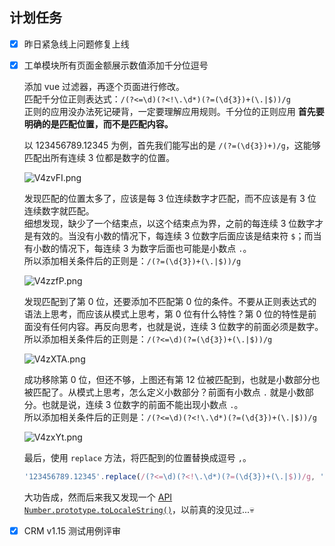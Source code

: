 ## 计划任务

- [x] 昨日紧急线上问题修复上线

- [x] 工单模块所有页面金额展示数值添加千分位逗号

  添加 vue 过滤器，再逐个页面进行修改。  
  匹配千分位正则表达式：`/(?<=\d)(?<!\.\d*)(?=(\d{3})+(\.|$))/g`  
  正则的应用没办法死记硬背，一定要理解应用规则。千分位的正则应用 **首先要明确的是匹配位置，而不是匹配内容。**

  以 123456789.12345 为例，首先我们能写出的是 `/(?=(\d{3})+)/g`，这能够匹配出所有连续 3 位都是数字的位置。

  ![V4zvFI.png](https://s2.ax1x.com/2019/06/14/V4zvFI.png)

  发现匹配的位置太多了，应该是每 3 位连续数字才匹配，而不应该是有 3 位连续数字就匹配。  
  细想发现，缺少了一个结束点，以这个结束点为界，之前的每连续 3 位数字才是有效的。当没有小数的情况下，每连续 3 位数字后面应该是结束符 `$`；而当有小数的情况下，每连续 3 为数字后面也可能是小数点 `.`。  
  所以添加相关条件后的正则是：`/(?=(\d{3})+(\.|$))/g`

  ![V4zzfP.png](https://s2.ax1x.com/2019/06/14/V4zzfP.png)

  发现匹配到了第 0 位，还要添加不匹配第 0 位的条件。不要从正则表达式的语法上思考，而应该从模式上思考，第 0 位有什么特性？第 0 位的特性是前面没有任何内容。再反向思考，也就是说，连续 3 位数字的前面必须是数字。  
  所以添加相关条件后的正则是：`/(?<=\d)(?=(\d{3})+(\.|$))/g`

  ![V4zXTA.png](https://s2.ax1x.com/2019/06/14/V4zXTA.png)

  成功移除第 0 位，但还不够，上图还有第 12 位被匹配到，也就是小数部分也被匹配了。从模式上思考，怎么定义小数部分？前面有小数点 `.` 就是小数部分。也就是说，连续 3 位数字的前面不能出现小数点 `.`。  
  所以添加相关条件后的正则是：`/(?<=\d)(?<!\.\d*)(?=(\d{3})+(\.|$))/g`

  ![V4zxYt.png](https://s2.ax1x.com/2019/06/14/V4zxYt.png)

  最后，使用 `replace` 方法，将匹配到的位置替换成逗号 `,`。

  ```js
  '123456789.12345'.replace(/(?<=\d)(?<!\.\d*)(?=(\d{3})+(\.|$))/g, ','); // "123,456,789.12345"
  ```

  大功告成，然而后来我又发现一个 [API `Number.prototype.toLocaleString()`](https://developer.mozilla.org/en-US/docs/Web/JavaScript/Reference/Global_Objects/Number/toLocaleString)，以前真的没见过...💀

- [x] CRM v1.15 测试用例评审
